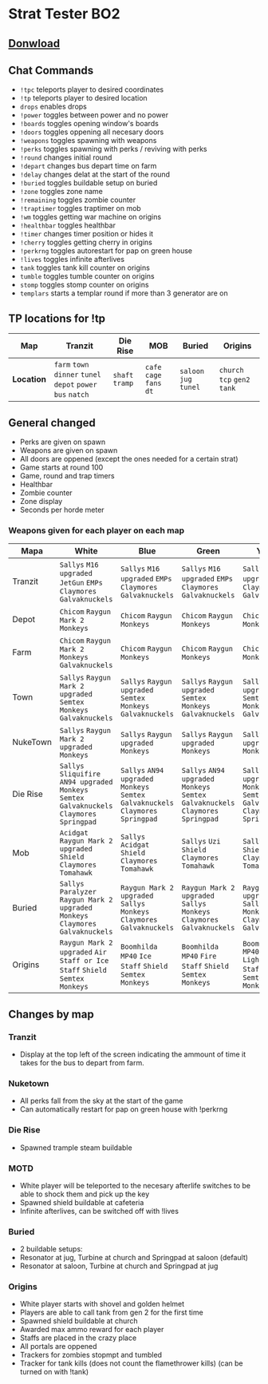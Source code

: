 # Strat Tester BO2

## [**Donwload**](https://github.com/Fraagaa/Strat-Tester-BO2/releases/latest/download/Strat.Tester.rar)

## Chat Commands
- `!tpc` teleports player to desired coordinates
- `!tp` teleports player to desired location
- `drops` enables drops
- `!power` toggles between power and no power
- `!boards` toggles opening window's boards
- `!doors` toggles oppening all necesary doors
- `!weapons` toggles spawning with weapons
- `!perks` toggles spawning with perks / reviving with perks
- `!round` changes initial round
- `!depart` changes bus depart time on farm
- `!delay` changes delat at the start of the round
- `!buried` toggles buildable setup on buried
- `!zone` toggles zone name
- `!remaining` toggles zombie counter
- `!traptimer` toggles traptimer on mob
- `!wm` toggles getting war machine on origins
- `!healthbar` toggles healthbar
- `!timer` changes timer position or hides it
- `!cherry` toggles getting cherry in origins
- `!perkrng` toggles autorestart for pap on green house
- `!lives` toggles infinite afterlives
- `tank` toggles tank kill counter on origins
- `tumble` toggles tumble counter on origins
- `stomp` toggles stomp counter on origins
- `templars` starts a templar round if more than 3 generator are on

## TP locations for !tp
| **Map**     | **Tranzit**            | **Die Rise**   | **MOB**     | **Buried**   | **Origins**      |
|--------------|------------------------|----------------|-------------|--------------|------------------|
| **Location**| `farm` `town` `dinner` `tunel` `depot` `power` `bus` `natch` | `shaft` `tramp` | `cafe` `cage` `fans` `dt` | `saloon` `jug` `tunel` | `church` `tcp` `gen2` `tank` |

## General changed
- Perks are given on spawn
- Weapons are given on spawn
- All doors are oppened (except the ones needed for a certain strat)
- Game starts at round 100
- Game, round and trap timers
- Healthbar
- Zombie counter
- Zone display
- Seconds per horde meter

### Weapons given for each player on each map

| Mapa       | White                                                                             | Blue                                                                    | Green                                                 | Yellow                                                 |
|------------|--------------------------------------------------------------------------------|-----------------------------------------------------------------|-----------------------------------------------|-----------------------------------------------|
| Tranzit    | `Sallys` `M16 upgraded` `JetGun` `EMPs` `Claymores` `Galvaknuckels` | `Sallys` `M16 upgraded` `EMPs` `Claymores` `Galvaknuckels` | `Sallys` `M16 upgraded` `EMPs` `Claymores` `Galvaknuckels` | `Sallys` `M16 upgraded` `EMPs` `Claymores` `Galvaknuckels` |
| Depot      | `Chicom` `Raygun Mark 2` `Monkeys`                            | `Chicom` `Raygun` `Monkeys`                 | `Chicom` `Raygun` `Monkeys`                 | `Chicom` `Raygun` `Monkeys`                 |
| Farm       | `Chicom` `Raygun Mark 2` `Monkeys` `Galvaknuckels`         | `Chicom` `Raygun` `Monkeys`                 | `Chicom` `Raygun` `Monkeys`                 | `Chicom` `Raygun` `Monkeys`                 |
| Town       | `Sallys` `Raygun Mark 2 upgraded` `Semtex` `Monkeys` `Galvaknuckels` | `Sallys` `Raygun upgraded` `Semtex` `Monkeys` `Galvaknuckels` | `Sallys` `Raygun upgraded` `Semtex` `Monkeys` `Galvaknuckels` | `Sallys` `Raygun upgraded` `Semtex` `Monkeys` `Galvaknuckels` |
| NukeTown   | `Sallys` `Raygun Mark 2 upgraded` `Monkeys`                   | `Sallys` `Raygun upgraded` `Monkeys`                 | `Sallys` `Raygun upgraded` `Monkeys`                 | `Sallys` `Raygun upgraded` `Monkeys`                 |
| Die Rise   | `Sallys` `Sliquifire` `AN94 upgraded` `Monkeys` `Semtex` `Galvaknuckels` `Claymores` `Springpad` | `Sallys` `AN94 upgraded` `Monkeys` `Semtex` `Galvaknuckels` `Claymores` `Springpad` | `Sallys` `AN94 upgraded` `Monkeys` `Semtex` `Galvaknuckels` `Claymores` `Springpad` | `Sallys` `AN94 upgraded` `Monkeys` `Semtex` `Galvaknuckels` `Claymores` `Springpad` |
| Mob        | `Acidgat` `Raygun Mark 2 upgraded` `Shield` `Claymores` `Tomahawk` | `Sallys` `Acidgat` `Shield` `Claymores` `Tomahawk` | `Sallys` `Uzi` `Shield` `Claymores` `Tomahawk` | `Sallys` `Uzi` `Shield` `Claymores` `Tomahawk` |
| Buried     | `Sallys` `Paralyzer` `Raygun Mark 2 upgraded` `Monkeys` `Claymores` `Galvaknuckels` | `Raygun Mark 2 upgraded` `Sallys` `Monkeys` `Claymores` `Galvaknuckels` | `Raygun Mark 2 upgraded` `Sallys` `Monkeys` `Claymores` `Galvaknuckels` | `Raygun Mark 2 upgraded` `Sallys` `Monkeys` `Claymores` `Galvaknuckels` |
| Origins    | `Raygun Mark 2 upgraded` `Air Staff or Ice Staff` `Shield` `Semtex` `Monkeys` | `Boomhilda` `MP40` `Ice Staff` `Shield` `Semtex` `Monkeys` | `Boomhilda` `MP40` `Fire Staff` `Shield` `Semtex` `Monkeys` | `Boomhilda` `MP40` `Lightning Staff` `Shield` `Semtex` `Monkeys` |

## Changes by map
### Tranzit
- Display at the top left of the screen indicating the ammount of time it takes for the bus to depart from farm.

### Nuketown
- All perks fall from the sky at the start of the game
- Can automatically restart for pap on green house with !perkrng

### Die Rise
- Spawned trample steam buildable

### MOTD
- White player will be teleported to the necesary afterlife switches to be able to shock them and pick up the key
- Spawned shield buildable at cafeteria
- Infinite afterlives, can be switched off with !lives

### Buried
- 2 buildable setups:
- Resonator at jug, Turbine at church and Springpad at saloon (default)
- Resonator at saloon, Turbine at church and Springpad at jug

### Origins
- White player starts with shovel and golden helmet
- Players are able to call tank from gen 2 for the first time
- Spawned shield buildable at church
- Awarded max ammo reward for each player
- Staffs are placed in the crazy place
- All portals are oppened
- Trackers for zombies stopmpt and tumbled
- Tracker for tank kills (does not count the flamethrower kills) (can be turned on with !tank)

